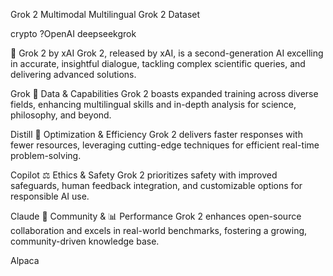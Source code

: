 Grok 2
Multimodal Multilingual Grok 2 Dataset

crypto ?OpenAI deepseekgrok 

🤖 Grok 2 by xAI
Grok 2, released by xAI, is a second-generation AI excelling in accurate, insightful dialogue, tackling complex scientific queries, and delivering advanced solutions.

Grok
🧹 Data & Capabilities
Grok 2 boasts expanded training across diverse fields, enhancing multilingual skills and in-depth analysis for science, philosophy, and beyond.

Distill
🔧 Optimization & Efficiency
Grok 2 delivers faster responses with fewer resources, leveraging cutting-edge techniques for efficient real-time problem-solving.

Copilot
⚖️ Ethics & Safety
Grok 2 prioritizes safety with improved safeguards, human feedback integration, and customizable options for responsible AI use.

Claude
🤝 Community & 📊 Performance
Grok 2 enhances open-source collaboration and excels in real-world benchmarks, fostering a growing, community-driven knowledge base.

Alpaca
